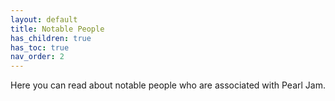 ```yaml
---
layout: default
title: Notable People
has_children: true
has_toc: true
nav_order: 2
---
```


Here you can read about notable people who are associated with Pearl Jam.
